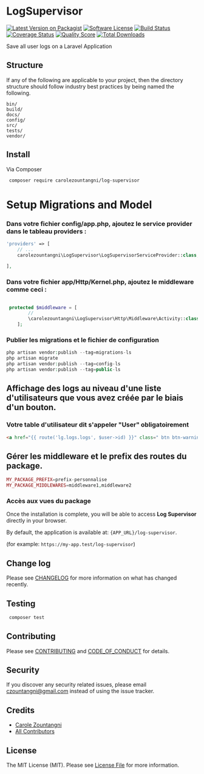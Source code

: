 # LogSupervisor

[![Latest Version on Packagist][ico-version]][link-packagist]
[![Software License][ico-license]](LICENSE.md)
[![Build Status][ico-travis]][link-travis]
[![Coverage Status][ico-scrutinizer]][link-scrutinizer]
[![Quality Score][ico-code-quality]][link-code-quality]
[![Total Downloads][ico-downloads]][link-downloads]


Save all user logs on a Laravel Application
## Structure

If any of the following are applicable to your project, then the directory structure should follow industry best practices by being named the following.

```
bin/        
build/
docs/
config/
src/
tests/
vendor/
```


## Install

Via Composer

``` bash
 composer require carolezountangni/log-supervisor
```


# Setup Migrations and Model


### Dans votre fichier config/app.php, ajoutez le  service provider dans le tableau providers :

``` php
'providers' => [
    // ...
    carolezountangni\LogSupervisor\LogSupervisorServiceProvider::class,
    
],
```
### Dans votre fichier app/Http/Kernel.php, ajoutez le middleware comme ceci :

``` php

 protected $middleware = [
        // 
        \carolezountangni\LogSupervisor\Http\Middleware\Activity::class,
    ];

```
### Publier les migrations et le fichier de configuration

``` php
php artisan vendor:publish --tag=migrations-ls
php artisan migrate
php artisan vendor:publish --tag=config-ls
php artisan vendor:publish --tag=public-ls
```

## Affichage des logs au niveau d'une liste d'utilisateurs que vous avez créée par le biais d'un bouton.
### Votre table d'utilisateur dit s'appeler "User" obligatoirement

``` html
<a href="{{ route('lg.logs.logs', $user->id) }}" class=" btn btn-warning m-1">Logs</a>
```
## Gérer les middleware et le prefix des routes du package.

```php
MY_PACKAGE_PREFIX=prefix-personnalise
MY_PACKAGE_MIDDLEWARES=middleware1,middleware2
```
### Accès aux vues du package 

Once the installation is complete, you will be able to access **Log Supervisor** directly in your browser.

By default, the application is available at: `{APP_URL}/log-supervisor`.

(for example: `https://my-app.test/log-supervisor`)
## Change log

Please see [CHANGELOG](CHANGELOG.md) for more information on what has changed recently.

## Testing

``` php
 composer test
```

## Contributing

Please see [CONTRIBUTING](CONTRIBUTING.md) and [CODE_OF_CONDUCT](CODE_OF_CONDUCT.md) for details.

## Security

If you discover any security related issues, please email czountangni@gmail.com instead of using the issue tracker.

## Credits

- [Carole Zountangni][link-author]
- [All Contributors][link-contributors]

## License

The MIT License (MIT). Please see [License File](LICENSE.md) for more information.

[ico-version]: https://img.shields.io/packagist/v/carolezountangni/LogSupervisor.svg?style=flat-square
[ico-license]: https://img.shields.io/badge/license-MIT-brightgreen.svg?style=flat-square
[ico-travis]: https://img.shields.io/travis/carolezountangni/LogSupervisor/master.svg?style=flat-square
[ico-scrutinizer]: https://img.shields.io/scrutinizer/coverage/g/carolezountangni/LogSupervisor.svg?style=flat-square
[ico-code-quality]: https://img.shields.io/scrutinizer/g/carolezountangni/LogSupervisor.svg?style=flat-square
[ico-downloads]: https://img.shields.io/packagist/dt/carolezountangni/LogSupervisor.svg?style=flat-square

[link-packagist]: https://packagist.org/packages/carolezountangni/LogSupervisor
[link-travis]: https://travis-ci.org/carolezountangni/LogSupervisor
[link-scrutinizer]: https://scrutinizer-ci.com/g/carolezountangni/LogSupervisor/code-structure
[link-code-quality]: https://scrutinizer-ci.com/g/carolezountangni/LogSupervisor
[link-downloads]: https://packagist.org/packages/carolezountangni/LogSupervisor
[link-author]: https://github.com/carolezountangni
[link-contributors]: ../../contributors

